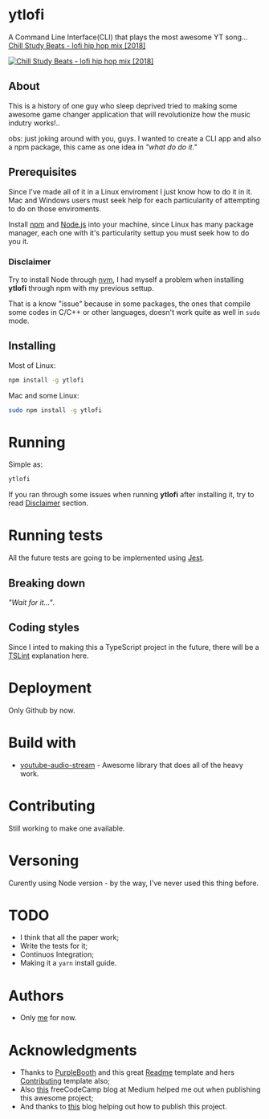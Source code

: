 # ytlofi
A Command Line Interface(CLI) that plays the most awesome YT song... [Chill Study Beats - lofi hip hop mix [2018]](https://youtu.be/-FlxM_0S2lA)

[![Chill Study Beats - lofi hip hop mix [2018]](https://img.youtube.com/vi/-FlxM_0S2lA/0.jpg)](https://youtu.be/-FlxM_0S2lA)
## About
This is a history of one guy who sleep deprived tried to making some awesome game changer application that will revolutionize how the music indutry works!..

obs: just joking around with you, guys. I wanted to create a CLI app and also a npm package, this came as one idea in _"what do do it."_
## Prerequisites
Since I've made all of it in a Linux enviroment I just know how to do it in it. Mac and Windows users must seek help for each particularity of attempting to do on those enviroments.

Install [npm](https://www.npmjs.com/) and [Node.js](https://nodejs.org/en/) into your machine, since Linux has many package manager, each one with it's particularity settup you must seek how to do you it.

### Disclaimer
Try to install Node through [nvm](https://github.com/creationix/nvm), I had myself a problem when installing **ytlofi** through npm with my previous settup.

That is a know "issue" because in some packages, the ones that compile some codes in C/C++ or other languages, doesn't work quite as well in ```sudo``` mode.
## Installing
Most of Linux:
```bash
npm install -g ytlofi
```
Mac and some Linux:
```bash
sudo npm install -g ytlofi
```
# Running
Simple as:
```bash
ytlofi
```
If you ran through some issues when running **ytlofi** after installing it, try to read [Disclaimer](https://github.com/Fazendaaa/ytlofi#disclaimer) section.
# Running tests
All the future tests are going to be implemented using [Jest](https://facebook.github.io/jest/).
## Breaking down
_"Wait for it..."_.
## Coding styles
Since I inted to making this a TypeScript project in the future, there will be a [TSLint](https://palantir.github.io/tslint/) explanation here.
# Deployment
Only Github by now.
# Build with
* [youtube-audio-stream](https://github.com/JamesKyburz/youtube-audio-stream) - Awesome library that does all of the heavy work.
# Contributing
Still working to make one available.
# Versoning
Curently using Node version - by the way, I've never used this thing before.
# TODO
* I think that all the paper work;
* Write the tests for it;
* Continuos Integration;
* Making it a ```yarn``` install guide.
# Authors
* Only [me](https://github.com/Fazendaaa) for now.
# Acknowledgments
* Thanks to [PurpleBooth](https://gist.github.com/PurpleBooth) and this great [Readme](https://gist.github.com/PurpleBooth/109311bb0361f32d87a2) template and hers [Contributing](https://gist.github.com/PurpleBooth/b24679402957c63ec426) template also;
* Also [this](https://medium.freecodecamp.org/writing-command-line-applications-in-nodejs-2cf8327eee2) freeCodeCamp blog at Medium helped me out when publishing this awesome project;
* And thanks to [this](https://javascriptplayground.com/node-command-line-tool/) blog helping out how to publish this project.
